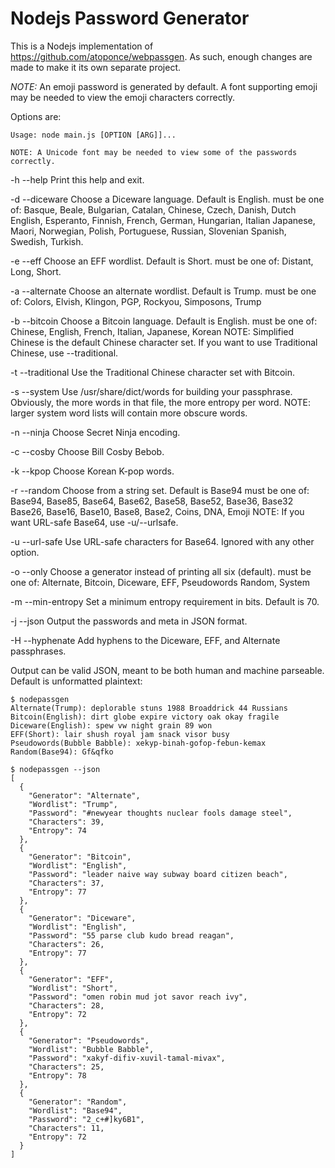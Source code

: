 # Nodejs Password Generator

This is a Nodejs implementation of https://github.com/atoponce/webpassgen. As
such, enough changes are made to make it its own separate project.

*NOTE:* An emoji password is generated by default. A font supporting emoji may
be needed to view the emoji characters correctly.

Options are:

    Usage: node main.js [OPTION [ARG]]...

    NOTE: A Unicode font may be needed to view some of the passwords correctly.

   -h
   --help
       Print this help and exit.

   -d <language>
   --diceware <language>
       Choose a Diceware language. Default is English.
       <language> must be one of:
           Basque, Beale, Bulgarian, Catalan, Chinese, Czech, Danish, Dutch
           English, Esperanto, Finnish, French, German, Hungarian, Italian
           Japanese, Maori, Norwegian, Polish, Portuguese, Russian, Slovenian
           Spanish, Swedish, Turkish.

   -e <wordlist>
   --eff <wordlist>
       Choose an EFF wordlist. Default is Short.
       <wordlist> must be one of:
           Distant, Long, Short.

   -a <wordlist>
   --alternate <wordlist>
       Choose an alternate wordlist. Default is Trump.
       <wordlist> must be one of:
           Colors, Elvish, Klingon, PGP, Rockyou, Simposons, Trump

   -b <language>
   --bitcoin <language>
       Choose a Bitcoin language. Default is English.
       <language> must be one of:
           Chinese, English, French, Italian, Japanese, Korean
       NOTE:
           Simplified Chinese is the default Chinese character set.
           If you want to use Traditional Chinese, use --traditional.

   -t
   --traditional
       Use the Traditional Chinese character set with Bitcoin.

   -s
   --system
       Use /usr/share/dict/words for building your passphrase.
       Obviously, the more words in that file, the more entropy per word.
       NOTE: larger system word lists will contain more obscure words.

   -n
   --ninja
       Choose Secret Ninja encoding.

   -c
   --cosby
       Choose Bill Cosby Bebob.

   -k
   --kpop
       Choose Korean K-pop words.

   -r <set>
   --random <set>
       Choose from a string set. Default is Base94
       <set> must be one of:
           Base94, Base85, Base64, Base62, Base58, Base52, Base36, Base32
           Base26, Base16, Base10, Base8, Base2, Coins, DNA, Emoji
       NOTE: If you want URL-safe Base64, use -u/--urlsafe.

   -u
   --url-safe
       Use URL-safe characters for Base64. Ignored with any other option.

   -o <generator>
   --only <generator>
       Choose a generator instead of printing all six (default).
       <generator> must be one of:
           Alternate, Bitcoin, Diceware, EFF, Pseudowords
           Random, System

   -m <number>
   --min-entropy <number>
       Set a minimum entropy requirement in bits. Default is 70.

   -j
   --json
       Output the passwords and meta in JSON format.

   -H
   --hyphenate
       Add hyphens to the Diceware, EFF, and Alternate passphrases.
    
Output can be valid JSON, meant to be both human and machine parseable. Default
is unformatted plaintext:

    $ nodepassgen
    Alternate(Trump): deplorable stuns 1988 Broaddrick 44 Russians
    Bitcoin(English): dirt globe expire victory oak okay fragile
    Diceware(English): spew vw night grain 89 won
    EFF(Short): lair shush royal jam snack visor busy
    Pseudowords(Bubble Babble): xekyp-binah-gofop-febun-kemax
    Random(Base94): Gf&qfko

    $ nodepassgen --json
    [
      {
        "Generator": "Alternate",
        "Wordlist": "Trump",
        "Password": "#newyear thoughts nuclear fools damage steel",
        "Characters": 39,
        "Entropy": 74
      },
      {
        "Generator": "Bitcoin",
        "Wordlist": "English",
        "Password": "leader naive way subway board citizen beach",
        "Characters": 37,
        "Entropy": 77
      },
      {
        "Generator": "Diceware",
        "Wordlist": "English",
        "Password": "55 parse club kudo bread reagan",
        "Characters": 26,
        "Entropy": 77
      },
      {
        "Generator": "EFF",
        "Wordlist": "Short",
        "Password": "omen robin mud jot savor reach ivy",
        "Characters": 28,
        "Entropy": 72
      },
      {
        "Generator": "Pseudowords",
        "Wordlist": "Bubble Babble",
        "Password": "xakyf-difiv-xuvil-tamal-mivax",
        "Characters": 25,
        "Entropy": 78
      },
      {
        "Generator": "Random",
        "Wordlist": "Base94",
        "Password": "2_c+#]ky6B1",
        "Characters": 11,
        "Entropy": 72
      }
    ]
